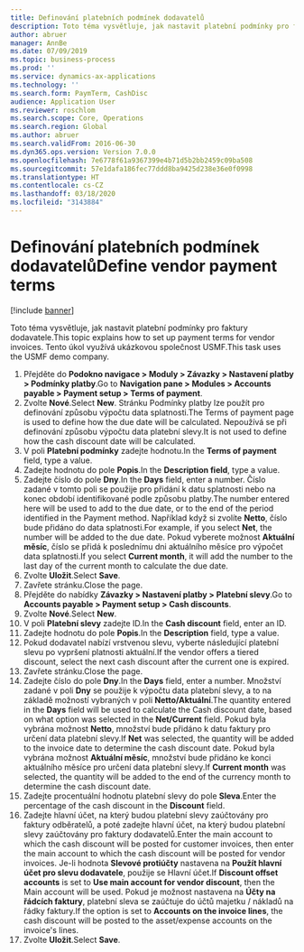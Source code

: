 ```yaml
---
title: Definování platebních podmínek dodavatelů
description: Toto téma vysvětluje, jak nastavit platební podmínky pro faktury dodavatele.
author: abruer
manager: AnnBe
ms.date: 07/09/2019
ms.topic: business-process
ms.prod: ''
ms.service: dynamics-ax-applications
ms.technology: ''
ms.search.form: PaymTerm, CashDisc
audience: Application User
ms.reviewer: roschlom
ms.search.scope: Core, Operations
ms.search.region: Global
ms.author: abruer
ms.search.validFrom: 2016-06-30
ms.dyn365.ops.version: Version 7.0.0
ms.openlocfilehash: 7e6778f61a9367399e4b71d5b2bb2459c09ba508
ms.sourcegitcommit: 57e1dafa186fec77ddd8ba9425d238e36e0f0998
ms.translationtype: HT
ms.contentlocale: cs-CZ
ms.lasthandoff: 03/18/2020
ms.locfileid: "3143884"
---
```

# <a name="define-vendor-payment-terms"></a><span data-ttu-id="eea2b-103">Definování platebních podmínek dodavatelů</span><span class="sxs-lookup"><span data-stu-id="eea2b-103">Define vendor payment terms</span></span>

[!include [banner](../../includes/banner.md)]

<span data-ttu-id="eea2b-104">Toto téma vysvětluje, jak nastavit platební podmínky pro faktury dodavatele.</span><span class="sxs-lookup"><span data-stu-id="eea2b-104">This topic explains how to set up payment terms for vendor invoices.</span></span> <span data-ttu-id="eea2b-105">Tento úkol využívá ukázkovou společnost USMF.</span><span class="sxs-lookup"><span data-stu-id="eea2b-105">This task uses the USMF demo company.</span></span>

1. <span data-ttu-id="eea2b-106">Přejděte do **Podokno navigace > Moduly > Závazky > Nastavení platby > Podmínky platby**.</span><span class="sxs-lookup"><span data-stu-id="eea2b-106">Go to **Navigation pane > Modules > Accounts payable > Payment setup > Terms of payment**.</span></span>
2. <span data-ttu-id="eea2b-107">Zvolte **Nové**.</span><span class="sxs-lookup"><span data-stu-id="eea2b-107">Select **New**.</span></span> <span data-ttu-id="eea2b-108">Stránku Podmínky platby lze použít pro definování způsobu výpočtu data splatnosti.</span><span class="sxs-lookup"><span data-stu-id="eea2b-108">The Terms of payment page is used to define how the due date will be calculated.</span></span> <span data-ttu-id="eea2b-109">Nepoužívá se při definování způsobu výpočtu data platební slevy.</span><span class="sxs-lookup"><span data-stu-id="eea2b-109">It is not used to define how the cash discount date will be calculated.</span></span>  
3. <span data-ttu-id="eea2b-110">V poli **Platební podmínky** zadejte hodnotu.</span><span class="sxs-lookup"><span data-stu-id="eea2b-110">In the **Terms of payment** field, type a value.</span></span>
4. <span data-ttu-id="eea2b-111">Zadejte hodnotu do pole **Popis**.</span><span class="sxs-lookup"><span data-stu-id="eea2b-111">In the **Description field**, type a value.</span></span>
5. <span data-ttu-id="eea2b-112">Zadejte číslo do pole **Dny**.</span><span class="sxs-lookup"><span data-stu-id="eea2b-112">In the **Days** field, enter a number.</span></span> <span data-ttu-id="eea2b-113">Číslo zadané v tomto poli se použije pro přidání k datu splatnosti nebo na konec období identifikované podle způsobu platby.</span><span class="sxs-lookup"><span data-stu-id="eea2b-113">The number entered here will be used to add to the due date, or to the end of the period identified in the Payment method.</span></span> <span data-ttu-id="eea2b-114">Například když si zvolíte **Netto**, číslo bude přidáno do data splatnosti.</span><span class="sxs-lookup"><span data-stu-id="eea2b-114">For example, if you select **Net**, the number will be added to the due date.</span></span> <span data-ttu-id="eea2b-115">Pokud vyberete možnost **Aktuální měsíc**, číslo se přidá k poslednímu dni aktuálního měsíce pro výpočet data splatnosti.</span><span class="sxs-lookup"><span data-stu-id="eea2b-115">If you select **Current month**, it will add the number to the last day of the current month to calculate the due date.</span></span>  
6. <span data-ttu-id="eea2b-116">Zvolte **Uložit**.</span><span class="sxs-lookup"><span data-stu-id="eea2b-116">Select **Save**.</span></span>
7. <span data-ttu-id="eea2b-117">Zavřete stránku.</span><span class="sxs-lookup"><span data-stu-id="eea2b-117">Close the page.</span></span>
8. <span data-ttu-id="eea2b-118">Přejděte do nabídky **Závazky > Nastavení platby > Platební slevy**.</span><span class="sxs-lookup"><span data-stu-id="eea2b-118">Go to **Accounts payable > Payment setup > Cash discounts**.</span></span>
9. <span data-ttu-id="eea2b-119">Zvolte **Nové**.</span><span class="sxs-lookup"><span data-stu-id="eea2b-119">Select **New**.</span></span>
10. <span data-ttu-id="eea2b-120">V poli **Platební slevy** zadejte ID.</span><span class="sxs-lookup"><span data-stu-id="eea2b-120">In the **Cash discount** field, enter an ID.</span></span>
11. <span data-ttu-id="eea2b-121">Zadejte hodnotu do pole **Popis**.</span><span class="sxs-lookup"><span data-stu-id="eea2b-121">In the **Description** field, type a value.</span></span>
12. <span data-ttu-id="eea2b-122">Pokud dodavatel nabízí vrstvenou slevu, vyberte následující platební slevu po vypršení platnosti aktuální.</span><span class="sxs-lookup"><span data-stu-id="eea2b-122">If the vendor offers a tiered discount, select the next cash discount after the current one is expired.</span></span>
13. <span data-ttu-id="eea2b-123">Zavřete stránku.</span><span class="sxs-lookup"><span data-stu-id="eea2b-123">Close the page.</span></span>
14. <span data-ttu-id="eea2b-124">Zadejte číslo do pole **Dny**.</span><span class="sxs-lookup"><span data-stu-id="eea2b-124">In the **Days** field, enter a number.</span></span> <span data-ttu-id="eea2b-125">Množství zadané v poli **Dny** se použije k výpočtu data platební slevy, a to na základě možností vybraných v poli **Netto/Aktuální**.</span><span class="sxs-lookup"><span data-stu-id="eea2b-125">The quantity entered in the **Days** field will be used to calculate the Cash discount date, based on what option was selected in the **Net/Current** field.</span></span> <span data-ttu-id="eea2b-126">Pokud byla vybrána možnost **Netto**, množství bude přidáno k datu faktury pro určení data platební slevy.</span><span class="sxs-lookup"><span data-stu-id="eea2b-126">If **Net** was selected, the quantity will be added to the invoice date to determine the cash discount date.</span></span> <span data-ttu-id="eea2b-127">Pokud byla vybrána možnost **Aktuální měsíc**, množství bude přidáno ke konci aktuálního měsíce pro určení data platební slevy.</span><span class="sxs-lookup"><span data-stu-id="eea2b-127">If **Current month** was selected, the quantity will be added to the end of the currency month to determine the cash discount date.</span></span>  
15. <span data-ttu-id="eea2b-128">Zadejte procentuální hodnotu platební slevy do pole **Sleva**.</span><span class="sxs-lookup"><span data-stu-id="eea2b-128">Enter the percentage of the cash discount in the **Discount** field.</span></span> 
16. <span data-ttu-id="eea2b-129">Zadejte hlavní účet, na který budou platební slevy zaúčtovány pro faktury odběratelů, a poté zadejte hlavní účet, na který budou platební slevy zaúčtovány pro faktury dodavatelů.</span><span class="sxs-lookup"><span data-stu-id="eea2b-129">Enter the main account to which the cash discount will be posted for customer invoices, then enter the main account to which the cash discount will be posted for vendor invoices.</span></span> <span data-ttu-id="eea2b-130">Je-li hodnota **Slevové protiúčty** nastavena na **Použít hlavní účet pro slevu dodavatele**, použije se Hlavní účet.</span><span class="sxs-lookup"><span data-stu-id="eea2b-130">If **Discount offset accounts** is set to **Use main account for vendor discount**, then the Main account will be used.</span></span> <span data-ttu-id="eea2b-131">Pokud je možnost nastavena na **Účty na řádcích faktury**, platební sleva se zaúčtuje do účtů majetku / nákladů na řádky faktury.</span><span class="sxs-lookup"><span data-stu-id="eea2b-131">If the option is set to **Accounts on the invoice lines**, the cash discount will be posted to the asset/expense accounts on the invoice's lines.</span></span>  
17. <span data-ttu-id="eea2b-132">Zvolte **Uložit**.</span><span class="sxs-lookup"><span data-stu-id="eea2b-132">Select **Save**.</span></span>

